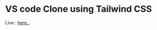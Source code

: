 # VS code Clone using Tailwind CSS 
Live : [here..](https://melodic-douhua-fdece9.netlify.app/ "hosted on netlify")
